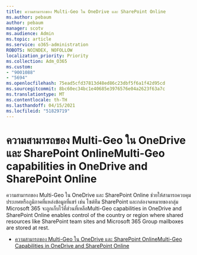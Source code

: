```yaml
---
title: ความสามารถของ Multi-Geo ใน OneDrive และ SharePoint Online
ms.author: pebaum
author: pebaum
manager: scotv
ms.audience: Admin
ms.topic: article
ms.service: o365-administration
ROBOTS: NOINDEX, NOFOLLOW
localization_priority: Priority
ms.collection: Adm_O365
ms.custom:
- "9001088"
- "5694"
ms.openlocfilehash: 75ead5cfd37813d48ed86c23dbf5f6a1f42d95cd
ms.sourcegitcommit: 8bc60ec34bc1e40685e3976576e04a2623f63a7c
ms.translationtype: MT
ms.contentlocale: th-TH
ms.lasthandoff: 04/15/2021
ms.locfileid: "51829719"
---
```

# <a name="multi-geo-capabilities-in-onedrive-and-sharepoint-online"></a><span data-ttu-id="e126f-102">ความสามารถของ Multi-Geo ใน OneDrive และ SharePoint Online</span><span class="sxs-lookup"><span data-stu-id="e126f-102">Multi-Geo capabilities in OneDrive and SharePoint Online</span></span>

<span data-ttu-id="e126f-103">ความสามารถของ Multi-Geo ใน OneDrive และ SharePoint Online ช่วยให้สามารถควบคุมประเทศหรือภูมิภาคที่แหล่งข้อมูลที่แชร์ เช่น ไซต์ทีม SharePoint และกล่องจดหมายของกลุ่ม Microsoft 365 จะถูกเก็บไว้ที่ส่วนที่เหลือ</span><span class="sxs-lookup"><span data-stu-id="e126f-103">Multi-Geo capabilities in OneDrive and SharePoint Online enables control of the country or region where shared resources like SharePoint team sites and Microsoft 365 Group mailboxes are stored at rest.</span></span>
- [<span data-ttu-id="e126f-104">ความสามารถของ Multi-Geo ใน OneDrive และ SharePoint Online</span><span class="sxs-lookup"><span data-stu-id="e126f-104">Multi-Geo Capabilities in OneDrive and SharePoint Online</span></span>](https://docs.microsoft.com/office365/enterprise/multi-geo-capabilities-in-onedrive-and-sharepoint-online-in-office-365)
